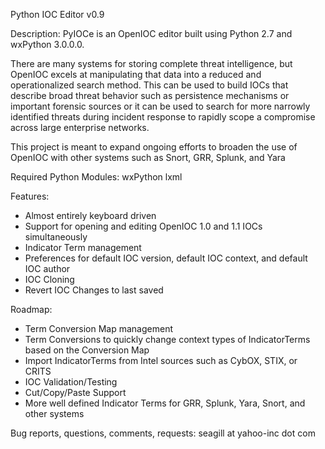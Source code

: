 Python IOC Editor v0.9


Description: 
PyIOCe is an OpenIOC editor built using Python 2.7 and wxPython 3.0.0.0.  

There are many systems for storing complete threat intelligence, but OpenIOC excels at manipulating that data into a reduced and 
operationalized search method.  This can be used to build IOCs that describe broad threat behavior such as persistence mechanisms 
or important forensic sources or it can be used to search for more narrowly identified threats during incident response to rapidly 
scope a compromise across large enterprise networks. 

This project is meant to expand ongoing efforts to broaden the use of OpenIOC with other systems such as Snort, GRR, Splunk, and Yara

Required Python Modules:
wxPython
lxml

Features:
- Almost entirely keyboard driven
- Support for opening and editing OpenIOC 1.0 and 1.1 IOCs simultaneously
- Indicator Term management
- Preferences for default IOC version, default IOC context, and default IOC author
- IOC Cloning
- Revert IOC Changes to last saved

Roadmap:
- Term Conversion Map management
- Term Conversions to quickly change context types of IndicatorTerms based on the Conversion Map
- Import IndicatorTerms from Intel sources such as CybOX, STIX, or CRITS
- IOC Validation/Testing
- Cut/Copy/Paste Support
- More well defined Indicator Terms for GRR, Splunk, Yara, Snort, and other systems



Bug reports, questions, comments, requests:
seagill at yahoo-inc dot com
